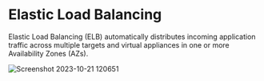 # Elastic Load Balancing

Elastic Load Balancing (ELB) automatically distributes incoming application traffic across multiple targets and virtual appliances in one or more Availability Zones (AZs).


![Screenshot 2023-10-21 120651](https://github.com/jay75chauhan/jay75chauhan/assets/66429052/91b7ae43-56f3-4b61-b550-5f1328655b88)